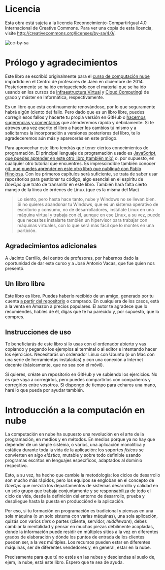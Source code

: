 # Licencia

Esta obra está sujeta a la licencia Reconocimiento-CompartirIgual 4.0 Internacional de Creative Commons. Para ver una copia de esta licencia, visite http://creativecommons.org/licenses/by-sa/4.0/.

![cc-by-sa](img/by-sa.png)

# Prólogo y agradecimientos

Este libro se escribió originalmente para el
[curso de computación nube](http://curso-nube.github.io/) impartido en el Centro de profesores de Jaén en diciembre de 2014. Posteriormente se ha ido enriqueciendo con el material que se ha ido usando en los cursos de [Infraestructura Virtual](https://jj.github.io/IV) y [Cloud Computing](https://jj.github.io/IV)) de grado y máster en Informática, respectivamente.

Es un libro que está continuamente renovándose, por lo que seguramente habrá algún
(ciento de) fallo. Pero dado que es un libro libre, puedes corregir
esos fallos y hacerte tu propia versión en GitHub o
[hacernos sugerencias y comentarios](https://github.com/JJ/nuboso/issues)
que atenderemos rápida y debidamente. Si te atreves una vez escrito el
libro a hacer los cambios tú mismo y a solicitarnos la incorporación a
versiones posteriores del libro, te lo agradeceremos aún más y
aparecerás en este prólogo. 

Para aprovechar este libro tendrás que tener ciertos conocimientos de
programación. El principal lenguaje de programación usado es
[JavaScript, que puedes aprender en este otro libro (también mío)](https://www.amazon.es/dp/B00HXL8QA0?tag=atalaya-21&camp=3634&creative=24822&linkCode=as4&creativeASIN=B00HXL8QA0&adid=15Q8XP8D82TTXHRS5Y5F&)
o, por supuesto, en cualquier otro tutorial que encuentres. Es
imprescindible también conocer
[git, que puedes aprender en este otro libró que publiqué con Pablo Hinojosa](https://www.amazon.es/dp/B00K515GL2?tag=atalaya-21&camp=3634&creative=24822&linkCode=as4&creativeASIN=B00K515GL2&adid=1BVSCTRKGH632QR323YS&). Con
los primeros capítulos será suficiente, se trata de saber usar
repositorios para gestionar tu código, algo esencial en el espíritu de
*DevOps* que trato de transmitir en este libro. También hará falta
cierto manejo de la línea de órdenes de Linux (que es la misma del Mac)

>Lo siento, pero hasta hace tanto, nube y Windows no se llevan bien. Si no quieres abandonar
>tu Windows, que es un sistema operativo de escritorio y consumo, no
>de desarrolladores, instálate Linux en una máquina virtual y trabaja
>con él, aunque en ese Linux, a su vez, puede que necesites instalarte
>también un hipervisor para trabajar con máquinas virtuales, con lo
>que será más fácil que lo montes en una partición.

## Agradecimientos adicionales

A Jacinto Carrillo, del centro de profesores, por habernos dado la
oportunidad de dar este curso y a José Antonio Vacas, que fue quien
nos presentó. 

## Un libro libre

Este libro es libre. Puedes haberlo recibido de un amigo, generado por
tu cuenta [a partir del repositorio](https://github.com/JJ/Nuboso) o
comprado. En cualquiera de los casos, está a la venta en Amazon a
precios populares. El autor te agradece que
lo recomiendes, hables de él, digas que te ha parecido y, por
supuesto, que lo compres. 

## Instrucciones de uso

Te beneficiarás de este libro si lo usas con el ordenador abierto y
vas copiando y pegando los ejemplos al terminal o al editor e
intentando hacer los ejercicios. Necesitarás un ordenador Linux con
Ubuntu (o un Mac con una serie de herramientas instaladas) y con una
conexión a Internet decente (básicamente, que no sea con el móvil).

Si quieres, créate un repositorio en GitHub y ve subiendo los
ejercicios. No es que vaya a corregirlos, pero puedes compartirlos con
compañeros y corregirlos entre vosotros. Si dispongo de tiempo para
echaros una mano, haré lo que pueda por ayudar también.

# Introducción a la computación en nube

La computación en nube ha supuesto una revolución en el arte de la
programación, en medios y en métodos. En medios porque ya no hay que
depender de un simple sistema, o varios, una aplicación monolítica y
estática durante toda la vida de la aplicación: los soportes *físicos*
se convierten en algo *elástico*, mutable y sobre todo definible
usando programas escritos en lenguajes específicos, adaptados al
dominio respectivo.

Esto, a su vez, ha hecho que cambie la metodología: los ciclos de
desarrollo son mucho más rápidos, pero los equipos se engloban en el
concepto de *DevOps* que mezcla los departamentos de sistemas
desarrollo y calidad en un solo grupo que trabaja conjuntamente y se
responsabiliza de todo el ciclo de vida, desde la definición del
entorno de desarrollo, prueba y despliegue hasta la puesta en
producciónd e la aplicación.

Por eso, si tu formación en programación es tradicional y piensas en
una sola máquina (o un solo sistema con varias máquinas), una sola
aplicación, quizás con varios *tiers* o partes (cliente, servidor,
*middleware*), debes cambiar la mentalidad y pensar en muchas piezas
débilmente acopladas, donde la información puede residir en múltiples
sitios a la vez en diferentes grados de elaboración y dónde los puntos
de entrada de los clientes pueden ser, a la vez múltiples. Los
recursos pueden estar en diferentes máquinas, ser de diferentes
vendedores y, en general, estar en la nube.

Precisamente para que tú no estés en las nubes y desciendas al suelo
de, ejem, la nube, está este libro. Espero que te sea de ayuda.
